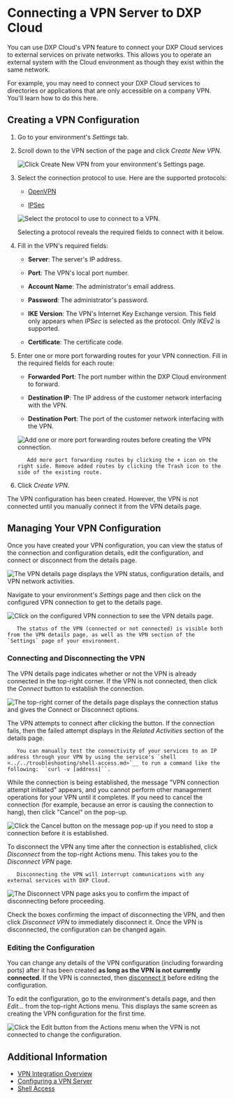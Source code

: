 # Connecting a VPN Server to DXP Cloud

You can use DXP Cloud's VPN feature to connect your DXP Cloud services to external services on private networks. This allows you to operate an external system with the Cloud environment as though they exist within the same network.

For example, you may need to connect your DXP Cloud services to directories or applications that are only accessible on a company VPN. You'll learn how to do this here.

## Creating a VPN Configuration

1. Go to your environment's *Settings* tab.

1. Scroll down to the VPN section of the page and click _Create New VPN_.

    ![Click Create New VPN from your environment's Settings page.](./connecting-a-vpn-server-to-dxp-cloud/images/01.png)

1. Select the connection protocol to use. Here are the supported protocols:

    * [OpenVPN](https://openvpn.net)

    * [IPSec](https://www.cloudflare.com/learning/network-layer/what-is-ipsec/)

    ![Select the protocol to use to connect to a VPN.](./connecting-a-vpn-server-to-dxp-cloud/images/02.png)

    Selecting a protocol reveals the required fields to connect with it below.

1. Fill in the VPN's required fields:

    * **Server**: The server's IP address.

    * **Port**: The VPN's local port number.

    * **Account Name**: The administrator's email address.

    * **Password**: The administrator's password.

    * **IKE Version**: The VPN's Internet Key Exchange version. This field only appears when _IPSec_ is selected as the protocol. Only _IKEv2_ is supported.

    * **Certificate**: The certificate code.

1. Enter one or more port forwarding routes for your VPN connection. Fill in the required fields for each route:

    * **Forwarded Port**: The port number within the DXP Cloud environment to forward.

    * **Destination IP**: The IP address of the customer network interfacing with the VPN.

    * **Destination Port**: The port of the customer network interfacing with the VPN.

    ![Add one or more port forwarding routes before creating the VPN connection.](./connecting-a-vpn-server-to-dxp-cloud/images/03.png)

    ```tip::
       Add more port forwarding routes by clicking the + icon on the right side. Remove added routes by clicking the Trash icon to the side of the existing route.
    ```

1. Click *Create VPN*.

The VPN configuration has been created. However, the VPN is not connected until you manually connect it from the VPN details page.

## Managing Your VPN Configuration

Once you have created your VPN configuration, you can view the status of the connection and configuration details, edit the configuration, and connect or disconnect from the details page.

![The VPN details page displays the VPN status, configuration details, and VPN network activities.](./connecting-a-vpn-server-to-dxp-cloud/images/04.png)

Navigate to your environment's _Settings_ page and then click on the configured VPN connection to get to the details page.

![Click on the configured VPN connection to see the VPN details page.](./connecting-a-vpn-server-to-dxp-cloud/images/05.png)

```note::
   The status of the VPN (connected or not connected) is visible both from the VPN details page, as well as the VPN section of the `Settings` page of your environment.
```

### Connecting and Disconnecting the VPN

The VPN details page indicates whether or not the VPN is already connected in the top-right corner. If the VPN is not connected, then click the _Connect_ button to establish the connection.

![The top-right corner of the details page displays the connection status and gives the Connect or Disconnect options.](./connecting-a-vpn-server-to-dxp-cloud/images/06.png)

The VPN attempts to connect after clicking the button. If the connection fails, then the failed attempt displays in the _Related Activities_ section of the details page.

```tip::
   You can manually test the connectivity of your services to an IP address through your VPN by using the service's `shell <../../troubleshooting/shell-access.md>`__ to run a command like the following: ``curl -v [address]``.
```

While the connection is being established, the message "VPN connection attempt initiated" appears, and you cannot perform other management operations for your VPN until it completes. If you need to cancel the connection (for example, because an error is causing the connection to hang), then click "Cancel" on the pop-up.

![Click the Cancel button on the message pop-up if you need to stop a connection before it is established.](./connecting-a-vpn-server-to-dxp-cloud/images/07.png)

To disconnect the VPN any time after the connection is established, click _Disconnect_ from the top-right Actions menu. This takes you to the _Disconnect VPN_ page.

```warning::
   Disconnecting the VPN will interrupt communications with any external services with DXP Cloud.
```

![The Disconnect VPN page asks you to confirm the impact of disconnecting before proceeding.](./connecting-a-vpn-server-to-dxp-cloud/images/08.png)

Check the boxes confirming the impact of disconnecting the VPN, and then click _Disconnect VPN_ to immediately disconnect it. Once the VPN is disconnected, the configuration can be changed again.

### Editing the Configuration

You can change any details of the VPN configuration (including forwarding ports) after it has been created **as long as the VPN is not currently connected**. If the VPN is connected, then [disconnect it](#connecting-and-disconnecting-the-vpn) before editing the configuration.

To edit the configuration, go to the environment's details page, and then _Edit..._ from the top-right Actions menu. This displays the same screen as creating the VPN configuration for the first time.

![Click the Edit button from the Actions menu when the VPN is not connected to change the configuration.](./connecting-a-vpn-server-to-dxp-cloud/images/09.png)

## Additional Information

* [VPN Integration Overview](./vpn-integration-overview.md)
* [Configuring a VPN Server](./configuring-a-vpn-server.md)
* [Shell Access](../../troubleshooting/shell-access.md)